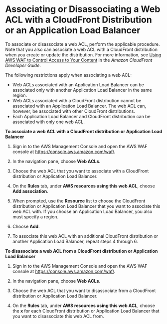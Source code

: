 # Associating or Disassociating a Web ACL with a CloudFront Distribution or an Application Load Balancer<a name="web-acl-associating-cloudfront-distribution"></a>

To associate or disassociate a web ACL, perform the applicable procedure\. Note that you also can associate a web ACL with a CloudFront distribution when you create or update the distribution\. For more information, see [Using AWS WAF to Control Access to Your Content](http://docs.aws.amazon.com/AmazonCloudFront/latest/DeveloperGuide/distribution-web-awswaf.html) in the *Amazon CloudFront Developer Guide*\.

The following restrictions apply when associating a web ACL:
+ Web ACLs associated with an Application Load Balancer can be associated only with another Application Load Balancer in the same region\.
+ Web ACLs associated with a CloudFront distribution cannot be associated with an Application Load Balancer\. The web ACL can, however, be associated with other CloudFront distributions\.
+ Each Application Load Balancer and CloudFront distribution can be associated with only one web ACL\.

**To associate a web ACL with a CloudFront distribution or Application Load Balancer**

1. Sign in to the AWS Management Console and open the AWS WAF console at [https://console\.aws\.amazon\.com/waf/](https://console.aws.amazon.com/waf/)\. 

1. In the navigation pane, choose **Web ACLs**\.

1. Choose the web ACL that you want to associate with a CloudFront distribution or Application Load Balancer\. 

1. On the **Rules** tab, under **AWS resources using this web ACL**, choose **Add association**\.

1. When prompted, use the **Resource** list to choose the CloudFront distribution or Application Load Balancer that you want to associate this web ACL with\. If you choose an Application Load Balancer, you also must specify a region\.

1. Choose **Add**\.

1. To associate this web ACL with an additional CloudFront distribution or another Application Load Balancer, repeat steps 4 through 6\.<a name="web-acl-disassociating-cloudfront-distribution-procedure"></a>

**To disassociate a web ACL from a CloudFront distribution or Application Load Balancer**

1. Sign in to the AWS Management Console and open the AWS WAF console at [https://console\.aws\.amazon\.com/waf/](https://console.aws.amazon.com/waf/)\. 

1. In the navigation pane, choose **Web ACLs**\.

1. Choose the web ACL that you want to disassociate from a CloudFront distribution or Application Load Balancer\.

1. On the **Rules** tab, under **AWS resources using this web ACL**, choose the **x** for each CloudFront distribution or Application Load Balancer that you want to disassociate this web ACL from\.